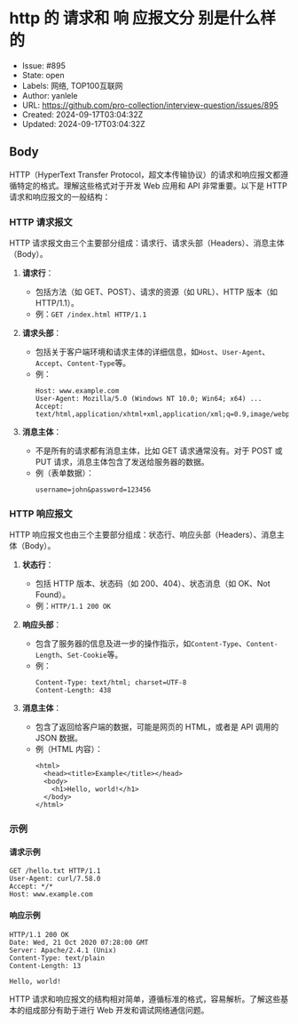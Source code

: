 # http 的 请求和 响 应报文分 别是什么样的

- Issue: #895
- State: open
- Labels: 网络, TOP100互联网
- Author: yanlele
- URL: https://github.com/pro-collection/interview-question/issues/895
- Created: 2024-09-17T03:04:32Z
- Updated: 2024-09-17T03:04:32Z

## Body

HTTP（HyperText Transfer Protocol，超文本传输协议）的请求和响应报文都遵循特定的格式。理解这些格式对于开发 Web 应用和 API 非常重要。以下是 HTTP 请求和响应报文的一般结构：

### HTTP 请求报文

HTTP 请求报文由三个主要部分组成：请求行、请求头部（Headers）、消息主体（Body）。

1. **请求行**：

   - 包括方法（如 GET、POST）、请求的资源（如 URL）、HTTP 版本（如 HTTP/1.1）。
   - 例：`GET /index.html HTTP/1.1`

2. **请求头部**：

   - 包括关于客户端环境和请求主体的详细信息，如`Host`、`User-Agent`、`Accept`、`Content-Type`等。
   - 例：
     ```
     Host: www.example.com
     User-Agent: Mozilla/5.0 (Windows NT 10.0; Win64; x64) ...
     Accept: text/html,application/xhtml+xml,application/xml;q=0.9,image/webp,*/*;q=0.8
     ```

3. **消息主体**：
   - 不是所有的请求都有消息主体，比如 GET 请求通常没有。对于 POST 或 PUT 请求，消息主体包含了发送给服务器的数据。
   - 例（表单数据）：
     ```
     username=john&password=123456
     ```

### HTTP 响应报文

HTTP 响应报文也由三个主要部分组成：状态行、响应头部（Headers）、消息主体（Body）。

1. **状态行**：

   - 包括 HTTP 版本、状态码（如 200、404）、状态消息（如 OK、Not Found）。
   - 例：`HTTP/1.1 200 OK`

2. **响应头部**：

   - 包含了服务器的信息及进一步的操作指示，如`Content-Type`、`Content-Length`、`Set-Cookie`等。
   - 例：
     ```
     Content-Type: text/html; charset=UTF-8
     Content-Length: 438
     ```

3. **消息主体**：
   - 包含了返回给客户端的数据，可能是网页的 HTML，或者是 API 调用的 JSON 数据。
   - 例（HTML 内容）：
     ```
     <html>
       <head><title>Example</title></head>
       <body>
         <h1>Hello, world!</h1>
       </body>
     </html>
     ```

### 示例

#### 请求示例

```
GET /hello.txt HTTP/1.1
User-Agent: curl/7.58.0
Accept: */*
Host: www.example.com
```

#### 响应示例

```
HTTP/1.1 200 OK
Date: Wed, 21 Oct 2020 07:28:00 GMT
Server: Apache/2.4.1 (Unix)
Content-Type: text/plain
Content-Length: 13

Hello, world!
```

HTTP 请求和响应报文的结构相对简单，遵循标准的格式，容易解析。了解这些基本的组成部分有助于进行 Web 开发和调试网络通信问题。

